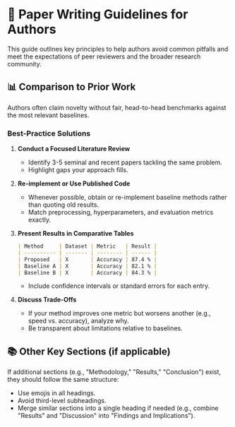 # 📝 Paper Writing Guidelines for Authors

This guide outlines key principles to help authors avoid common pitfalls and meet the expectations of peer reviewers and the broader research community.

## 📊 Comparison to Prior Work

Authors often claim novelty without fair, head-to-head benchmarks against the most relevant baselines.

### Best-Practice Solutions

1. **Conduct a Focused Literature Review**

    - Identify 3-5 seminal and recent papers tackling the same problem.
    - Highlight gaps your approach fills.

2. **Re-implement or Use Published Code**

    - Whenever possible, obtain or re-implement baseline methods rather than quoting old results.
    - Match preprocessing, hyperparameters, and evaluation metrics exactly.

3. **Present Results in Comparative Tables**

    ```markdown
    | Method     | Dataset | Metric   | Result |
    | ---------- | ------- | -------- | ------ |
    | Proposed   | X       | Accuracy | 87.4 % |
    | Baseline A | X       | Accuracy | 82.1 % |
    | Baseline B | X       | Accuracy | 84.3 % |
    ```

    - Include confidence intervals or standard errors for each entry.

4. **Discuss Trade-Offs**
    - If your method improves one metric but worsens another (e.g., speed vs. accuracy), analyze why.
    - Be transparent about limitations relative to baselines.

## 📚 Other Key Sections (if applicable)

If additional sections (e.g., "Methodology," "Results," "Conclusion") exist, they should follow the same structure:

-   Use emojis in all headings.
-   Avoid third-level subheadings.
-   Merge similar sections into a single heading if needed (e.g., combine "Results" and "Discussion" into "Findings and Implications").
